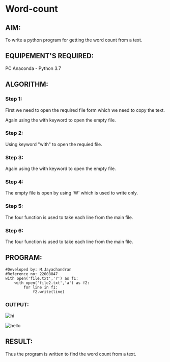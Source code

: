 # Word-count
## AIM:
To write a python program for getting the word count from a text.
## EQUIPEMENT'S REQUIRED: 
PC
Anaconda - Python 3.7
## ALGORITHM: 
### Step 1:
First we need to open the required file form which we need to copy the text.

Again using the with keyword to open the empty file.
### Step 2: 
 Using keyword "with" to open the requied file.
### Step 3: 
Again using the with keyword to open the empty file.
### Step 4:  
The empty file is open by using 'W' which is used to write only.
### Step 5: 
The four function is used to take each line from the main file.
### Step 6: 
The four function is used to take each line from the main file.

## PROGRAM:
```
#Developed by: M.Jayachandran
#Reference no: 22008847
with open('file.txt','r') as f1:
    with open('file2.txt','a') as f2:
        for line in f1:
            f2.write(line)
```
            
 ### OUTPUT:
![hi](https://user-images.githubusercontent.com/118447015/214826639-857e13db-86af-42f8-8c67-0929fcce1f15.jpg)


![hello](https://user-images.githubusercontent.com/118447015/214826777-933e522f-e65d-48ae-846b-09da8882402d.jpg)



## RESULT:
Thus the program is written to find the word count from a text.
